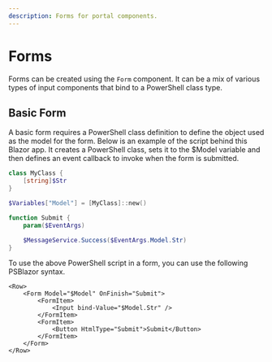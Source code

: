 ```yaml
---
description: Forms for portal components.
---
```


# Forms

Forms can be created using the `Form` component. It can be a mix of various types of input components that bind to a PowerShell class type.

## Basic Form

A basic form requires a PowerShell class definition to define the object used as the model for the form. Below is an example of the script behind this Blazor app. It creates a PowerShell class, sets it to the $Model variable and then defines an event callback to invoke when the form is submitted.&#x20;

```powershell
class MyClass {
    [string]$Str 
}

$Variables["Model"] = [MyClass]::new()

function Submit {
    param($EventArgs)

    $MessageService.Success($EventArgs.Model.Str)
}
```

To use the above PowerShell script in a form, you can use the following PSBlazor syntax.&#x20;

```markup
<Row>
    <Form Model="$Model" OnFinish="Submit">
        <FormItem>
            <Input bind-Value="$Model.Str" />
        </FormItem>
        <FormItem>
            <Button HtmlType="Submit">Submit</Button>
        </FormItem>
    </Form>
</Row>
```

